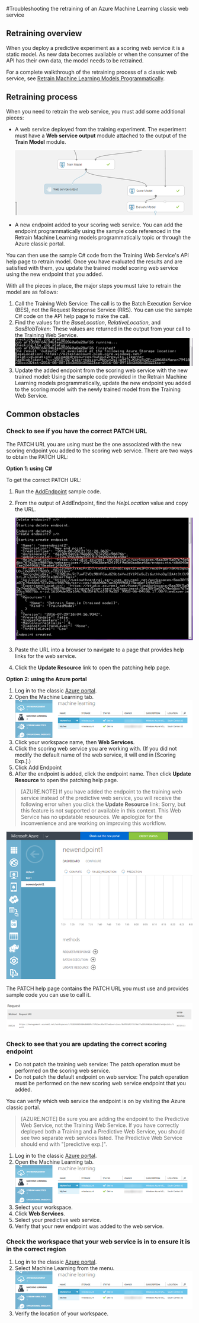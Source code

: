 <properties
	pageTitle="Troubleshooting the Retraining of an Azure Machine Learning Classic Web Service | Microsoft Azure"
	description="Identify and correct common issues encounted when you are retraining the model for an Azure Machine Learning Web Service."
	services="machine-learning"
	documentationCenter=""
	authors="VDonGlover"
	manager=""
	editor=""/>

<tags
	ms.service="machine-learning"
	ms.workload="data-services"
	ms.tgt_pltfrm="na"
	ms.devlang="na"
	ms.topic="article"
	ms.date="08/05/2016"
	ms.author="v-donglo"/>

#Troubleshooting the retraining of an Azure Machine Learning classic web service

## Retraining overview

When you deploy a predictive experiment as a scoring web service it is a static model. As new data becomes available or when the consumer of the API has their own data, the model needs to be retrained. 

For a complete walkthrough of the retraining process of a classic web service, see [Retrain Machine Learning Models Programmatically](machine-learning-retrain-models-programmatically.md).

## Retraining process

When you need to retrain the web service, you must add some additional pieces:

* A web service deployed from the training experiment. The experiment must have a **Web service output** module attached to the output of the **Train Model** module.  

	![Attach the web service output to the train model.][image1]

* A new endpoint added to your scoring web service.  You can add the endpoint programmatically using the sample code referenced in the Retrain Machine Learning models programmatically topic or through the Azure classic portal.

You can then use the sample C# code from the Training Web Service's API help page to retrain model. Once you have evaluated the results and are satisfied with them, you update the trained model scoring web service using the new endpoint that you added.

With all the pieces in place, the major steps you must take to retrain the model are as follows:

1.	Call the Training Web Service:  The call is to the Batch Execution Service (BES), not the Request Response Service (RRS). You can use the sample C# code on the API help page to make the call. 
2.	Find the values for the *BaseLocation*, *RelativeLocation*, and *SasBlobToken*: These values are returned in the output from your call to the Training Web Service. 
      ![showing the output of the retraining sample and the BaseLocation, RelativeLocation, and  SasBlobToken values.][image6]
3.	Update the added endpoint from the scoring web service with the new trained model: Using the sample code provided in the Retrain Machine Learning models programmatically, update the new endpoint you added to the scoring model with the newly trained model from the Training Web Service.

## Common obstacles

### Check to see if you have the correct PATCH URL

The PATCH URL you are using must be the one associated with the new scoring endpoint you added to the scoring web service.  There are two ways to obtain the PATCH URL:

**Option 1: using C#**

To get the correct PATCH URL:

1.	Run the [AddEndpoint](https://github.com/raymondlaghaeian/AML_EndpointMgmt/blob/master/Program.cs) sample code.
2.	From the output of AddEndpoint, find the *HelpLocation* value and copy the URL.

	![HelpLocation in the output of the addEndpoint sample.][image2]

3.	Paste the URL into a browser to navigate to a page that provides help links for the web service.
4.	Click the **Update Resource** link to open the patching help page.

**Option 2: using the Azure portal**

1.	Log in to the classic [Azure portal](https://manage.windowsazure.com).
2.	Open the Machine Learning tab. 
     ![Machine leaning tab.][image4]
3.	Click your workspace name, then **Web Services**.
4.	Click the scoring web service you are working with. (If you did not modify the default name of the web service, it will end in [Scoring Exp.].)
5.	Click Add Endpoint
6.	After the endpoint is added, click the endpoint name. Then click **Update Resource** to open the patching help page.

>[AZURE.NOTE] If you have added the endpoint to the training web service instead of the predictive web service, you will receive the following error when you click the **Update Resource** link: Sorry, but this feature is not supported or available in this context. This Web Service has no updatable resources. We apologize for the inconvenience and are working on improving this workflow.

![New endpoint dashboard.][image3]

The PATCH help page contains the PATCH URL you must use and provides sample code you can use to call it.

![Patch URL.][image5]

### Check to see that you are updating the correct scoring endpoint

* Do not patch the training web service: The patch operation must be performed on the scoring web service.
* Do not patch the default endpoint on web service: The patch operation must be performed on the new scoring web service endpoint that you added.

You can verify which web service the endpoint is on by visiting the Azure classic portal. 

>[AZURE.NOTE] Be sure you are adding the endpoint to the Predictive Web Service, not the Training Web Service. If you have correctly deployed both a Training and a Predictive Web Service, you should see two separate web services listed. The Predictive Web Service should end with "[predictive exp.]".

1.	Log in to the classic [Azure portal](https://manage.windowsazure.com).
2.	Open the Machine Learning tab. 
     ![Machine learning workspace UI.][image4]
3.	Select your workspace.
4.	Click **Web Services**.
5.	Select your predictive web service.
6.	Verify that your new endpoint was added to the web service.

### Check the workspace that your web service is in to ensure it is in the correct region

1.	Log in to the classic [Azure portal](https://manage.windowsazure.com).
2.	Select Machine Learning from the menu.
      ![Machine learning region UI.][image4]
3.	Verify the location of your workspace.

<!-- Image Links -->

[image1]: ./media/machine-learning-troubleshooting-retraining-a-model/ml-studio-tm-connnected-to-web-service-out.png
[image2]: ./media/machine-learning-troubleshooting-retraining-a-model/addEndpoint-output.png
[image3]: ./media/machine-learning-troubleshooting-retraining-a-model/azure-portal-update-resource.png
[image4]: ./media/machine-learning-troubleshooting-retraining-a-model/azure-portal-machine-learning-tab.png
[image5]: ./media/machine-learning-troubleshooting-retraining-a-model/ml-help-page-patch-url.png
[image6]: ./media/machine-learning-troubleshooting-retraining-a-model/retraining-output.png